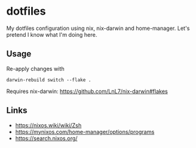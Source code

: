 # dotfiles

My dotfiles configuration using nix, nix-darwin and home-manager. Let's pretend
I know what I'm doing here.

## Usage

Re-apply changes with

```
darwin-rebuild switch --flake .
```

Requires nix-darwin: https://github.com/LnL7/nix-darwin#flakes

## Links

- https://nixos.wiki/wiki/Zsh
- https://mynixos.com/home-manager/options/programs
- https://search.nixos.org/